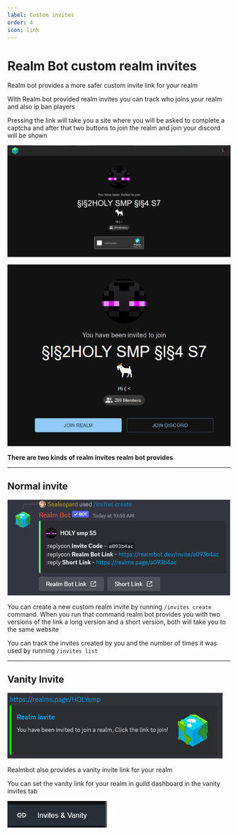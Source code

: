 ```yaml
---
label: Custom invites
order: 4
icon: link
---
```


# Realm Bot custom realm invites
 Realm bot provides a more safer custom invite link for your realm 
 
 With Realm bot provided realm invites you can track who joins your realm and also ip ban players 
 
 Pressing the link will take you a site where you will be asked to complete a captcha and after that two buttons to join the realm and join your discord will be shown 
 
![](/images/invites-ui.png)

![](/images/invites-ui2.png)

 **There are two kinds of realm invites realm bot provides** 
 
 ---
 
 ## Normal invite 
 ![Example of custom realm invite](/images/ninvite.png)
 
 You can create a new custom realm invite by running `/invites create` command. When you run that command realm bot provides you with two versions of the link a long version and a short version, both will take you to the same website
 
 You can track the invites created by you and the number of times it was used by running `/invites list`
 

---

 ## Vanity Invite 
 ![Example of Vanity invite link](/images/image.png)

  Realmbot also provides a vanity invite link for your realm 

  You can set the vanity link for your realm in guild dashboard in the vanity invites tab

  ![](/images/vanity.png)
 
